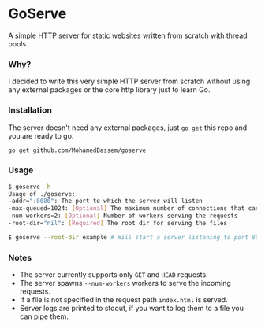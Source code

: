 # GoServe
A simple HTTP server for static websites written from scratch with thread pools.

### Why?
I decided to write this very simple HTTP server from scratch without using any external packages or the core http library just to learn Go.

### Installation
The server doesn't need any external packages, just `go get` this repo and you are ready to go.
```bash
go get github.com/MohamedBassem/goserve
```

### Usage
```bash
$ goserve -h
Usage of ./goserve:
-addr=":8080": The port to which the server will listen
-max-queued=1024: [Optional] The maximum number of connections that can be queued in the server
-num-workers=2: [Optional] Number of workers serving the requests
-root-dir="nil": [Required] The root dir for serving the files

$ goserve --root-dir example # Will start a server listening to port 8080 and serving files from the example directory
```

### Notes
- The server currently supports only `GET` and `HEAD` requests.
- The server spawns `--num-workers` workers to serve the incoming requests.
- If a file is not specified in the request path `index.html` is served.
- Server logs are printed to stdout, if you want to log them to a file you can pipe them.

